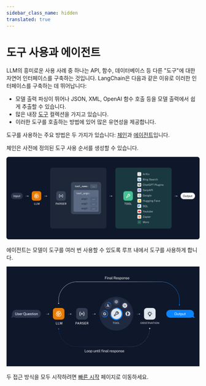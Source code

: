 ```yaml
---
sidebar_class_name: hidden
translated: true
---
```


# 도구 사용과 에이전트

LLM의 흥미로운 사용 사례 중 하나는 API, 함수, 데이터베이스 등 다른 "도구"에 대한 자연어 인터페이스를 구축하는 것입니다. LangChain은 다음과 같은 이유로 이러한 인터페이스를 구축하는 데 뛰어납니다:

- 모델 출력 파싱이 뛰어나 JSON, XML, OpenAI 함수 호출 등을 모델 출력에서 쉽게 추출할 수 있습니다.
- 많은 내장 [도구](/docs/integrations/tools) 컬렉션을 가지고 있습니다.
- 이러한 도구를 호출하는 방법에 있어 많은 유연성을 제공합니다.

도구를 사용하는 주요 방법은 두 가지가 있습니다: [체인](/docs/modules/chains)과 [에이전트](/docs/modules/agents)입니다.

체인은 사전에 정의된 도구 사용 순서를 생성할 수 있습니다.

![chain](../../../../../../static/img/tool_chain.svg)

에이전트는 모델이 도구를 여러 번 사용할 수 있도록 루프 내에서 도구를 사용하게 합니다.

![agent](../../../../../../static/img/tool_agent.svg)

두 접근 방식을 모두 시작하려면 [빠른 시작](/docs/use_cases/tool_use/quickstart) 페이지로 이동하세요.